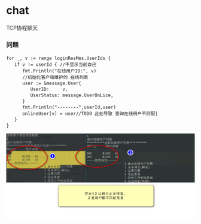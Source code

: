 # chat
TCP协程聊天

### 问题
```
for _, v := range loginResMes.UserIds {
   if v != userId { //不显示当前自己
      fmt.Println("在线用户ID:", v)
      //初始化客户端维护的 在线列表
      user := &message.User{
         UserID:     v,
         UserStatus: message.UserOnLice,
      }
      fmt.Println("--------",userId,user)
      onlineUser[v] = user//TODO 此处导致 查询在线用户不匹配|
   }
}
```

![](pic/2020-02-25_170846.png)

